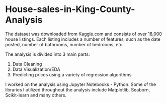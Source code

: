 # House-sales-in-King-County-Analysis

The dataset was downloaded from Kaggle.com and consists of over 18,000 house listings. 
Each listing includes a number of features, such as the date posted, number of bathrooms, number of bedrooms, etc. 

The analysis is divided into 3 main parts:

1. Data Cleaning
2. Data Visualization/EDA
3. Predicting prices using a variety of regression algorithms. 

I worked on the analysis using Jupyter Notebooks - Python. Some of the libraries I utilized throughout the analysis include Matplotlib, Seaborn, Scikit-learn and many others. 
